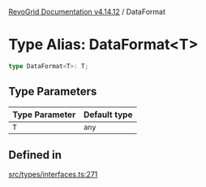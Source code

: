 [RevoGrid Documentation v4.14.12](README.md) / DataFormat

# Type Alias: DataFormat\<T\>

```ts
type DataFormat<T>: T;
```

## Type Parameters

| Type Parameter | Default type |
| ------ | ------ |
| `T` | `any` |

## Defined in

[src/types/interfaces.ts:271](https://github.com/revolist/revogrid/blob/ee1081dbd910f211c490863a4b642535e5dce01e/src/types/interfaces.ts#L271)
